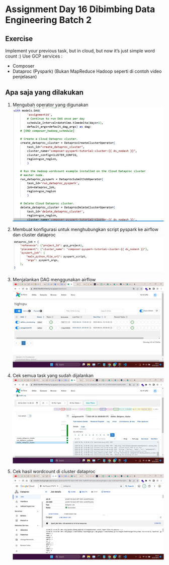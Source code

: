 # Assignment Day 16 Dibimbing Data Engineering Batch 2

## Exercise
Implement your previous task, but in cloud, but now it’s just simple word count :)
Use GCP services :
 - Composer
 - Dataproc (Pyspark)
(Bukan MapReduce Hadoop seperti di contoh video penjelasan)

## Apa saja yang dilakukan
1. Mengubah operator yang digunakan
   ![operator](https://github.com/ferrysetefanus/D16DE2_Ferry-Setefanus/blob/main/img/operator.jpg)
   
2. Membuat konfigurasi untuk menghubungkan script pyspark ke airflow dan cluster dataproc
   ![job](https://github.com/ferrysetefanus/D16DE2_Ferry-Setefanus/blob/main/img/job.jpg)
      
3. Menjalankan DAG menggunakan airflow
   ![dag](https://github.com/ferrysetefanus/D16DE2_Ferry-Setefanus/blob/main/img/dag.jpg)
   
4. Cek semua task yang sudah dijalankan
   ![task](https://github.com/ferrysetefanus/D16DE2_Ferry-Setefanus/blob/main/img/airflow.jpg)
   
5. Cek hasil wordcount di cluster dataproc
   ![result](https://github.com/ferrysetefanus/D16DE2_Ferry-Setefanus/blob/main/img/result.jpg) 


